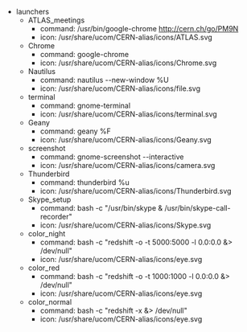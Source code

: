 - launchers
   - ATLAS_meetings
      - command: /usr/bin/google-chrome http://cern.ch/go/PM9N
      - icon: /usr/share/ucom/CERN-alias/icons/ATLAS.svg
   - Chrome
      - command: google-chrome
      - icon: /usr/share/ucom/CERN-alias/icons/Chrome.svg
   - Nautilus
      - command: nautilus --new-window %U
      - icon: /usr/share/ucom/CERN-alias/icons/file.svg
   - terminal
      - command: gnome-terminal
      - icon: /usr/share/ucom/CERN-alias/icons/terminal.svg
   - Geany
      - command: geany %F
      - icon: /usr/share/ucom/CERN-alias/icons/Geany.svg
   - screenshot
      - command: gnome-screenshot --interactive
      - icon: /usr/share/ucom/CERN-alias/icons/camera.svg
   - Thunderbird
      - command: thunderbird %u
      - icon: /usr/share/ucom/CERN-alias/icons/Thunderbird.svg
   - Skype_setup
      - command: bash -c "/usr/bin/skype & /usr/bin/skype-call-recorder"
      - icon: /usr/share/ucom/CERN-alias/icons/Skype.svg
   - color_night
      - command: bash -c "redshift -o -t 5000:5000 -l 0.0:0.0 &> /dev/null"
      - icon: /usr/share/ucom/CERN-alias/icons/eye.svg
   - color_red
      - command: bash -c "redshift -o -t 1000:1000 -l 0.0:0.0 &> /dev/null"
      - icon: /usr/share/ucom/CERN-alias/icons/eye.svg
   - color_normal
      - command: bash -c "redshift -x &> /dev/null"
      - icon: /usr/share/ucom/CERN-alias/icons/eye.svg
